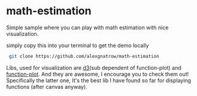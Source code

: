 # math-estimation

Simple sample where you can play with math estimation with nice visualization.

simply copy this into your terminal to get the demo locally
```bash
 git clone https://github.com/alexgnatrow/math-estimation
```

Libs, used for visualization are [d3](https://github.com/d3/d3)(sub dependent of function-plot) and [function-plot](https://github.com/mauriciopoppe/function-plot). And they are awesome, I encourage you to check them out! Specifically the latter one, It's the best lib I have found so far for displaying functions (after canvas anyway).
